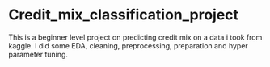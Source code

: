 # Credit_mix_classification_project
This is a beginner level project on predicting credit mix on a data i took from kaggle. I did some EDA, cleaning, preprocessing, preparation and hyper parameter tuning. 
